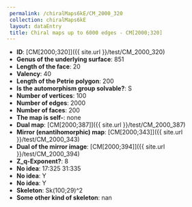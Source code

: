 ```yaml
--- 
 permalink: /chiralMaps6kE/CM_2000_320 
 collection: chiralMaps6kE
 layout: dataEntry
 title: Chiral maps up to 6000 edges - CM[2000;320]
---
```


- **ID**: [CM[2000;320]]({{ site.url }}/test/CM_2000_320)
- **Genus of the underlying surface**: 851
- **Length of the face**: 20
- **Valency**: 40
- **Length of the Petrie polygon**: 200
- **Is the automorphism group solvable?**: S
- **Number of vertices**: 100
- **Number of edges**: 2000
- **Number of faces**: 200
- **The map is self-**: none
- **Dual map**: [CM[2000;387]]({{ site.url }}/test/CM_2000_387)
- **Mirror (enantihomorphic) map**: [CM[2000;343]]({{ site.url }}/test/CM_2000_343)
- **Dual of the mirror image**: [CM[2000;394]]({{ site.url }}/test/CM_2000_394)
- **Z_q-Exponent?**: 8
- **No idea**:  17:325 31:335
- **No idea**: Y
- **No idea**: Y
- **Skeleton**: Sk(100;29)^2
- **Some other kind of skeleton**: nan
